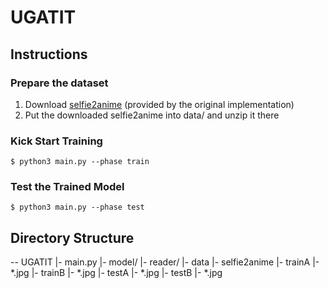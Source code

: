 # UGATIT

## Instructions

### Prepare the dataset
1. Download [selfie2anime](https://drive.google.com/file/d/1xOWj1UVgp6NKMT3HbPhBbtq2A4EDkghF/view?usp=sharing) (provided by the original implementation) 
1. Put the downloaded selfie2anime into data/ and unzip it there

### Kick Start Training
`$ python3 main.py --phase train`

### Test the Trained Model
`$ python3 main.py --phase test`

## Directory Structure
-- UGATIT
   |- main.py
   |- model/
   |- reader/
   |- data
      |- selfie2anime
         |- trainA
            |- *.jpg
         |- trainB
            |- *.jpg
         |- testA
            |- *.jpg
         |- testB
            |- *.jpg